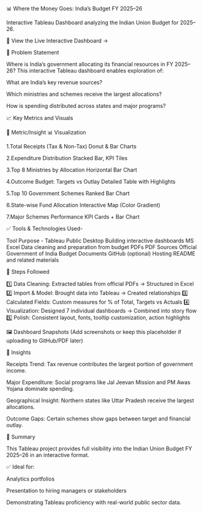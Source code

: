 
📊 Where the Money Goes: India’s Budget FY 2025–26

Interactive Tableau Dashboard analyzing the Indian Union Budget for 2025–26.

🔗 View the Live Interactive Dashboard →

🧠 Problem Statement

Where is India’s government allocating its financial resources in FY 2025–26?
This interactive Tableau dashboard enables exploration of:

What are India’s key revenue sources?

Which ministries and schemes receive the largest allocations?

How is spending distributed across states and major programs?

📈 Key Metrics and Visuals

📌 Metric/Insight	📊 Visualization

1.Total Receipts (Tax & Non-Tax)	Donut & Bar Charts

2.Expenditure Distribution	Stacked Bar, KPI Tiles

3.Top 8 Ministries by Allocation	Horizontal Bar Chart

4.Outcome Budget: Targets vs Outlay	Detailed Table with Highlights

5.Top 10 Government Schemes	Ranked Bar Chart

6.State-wise Fund Allocation	Interactive Map (Color Gradient)

7.Major Schemes Performance	KPI Cards + Bar Chart


✅ Tools & Technologies Used- 

Tool	Purpose -
Tableau Public Desktop	Building interactive dashboards
MS Excel	Data cleaning and preparation from budget PDFs
PDF Sources	Official Government of India Budget Documents
GitHub (optional)	Hosting README and related materials


🔧 Steps Followed

1️⃣ Data Cleaning: Extracted tables from official PDFs → Structured in Excel
2️⃣ Import & Model: Brought data into Tableau → Created relationships
3️⃣ Calculated Fields: Custom measures for % of Total, Targets vs Actuals
4️⃣ Visualization: Designed 7 individual dashboards → Combined into story flow
5️⃣ Polish: Consistent layout, fonts, tooltip customization, action highlights

🖼️ Dashboard Snapshots
(Add screenshots or keep this placeholder if uploading to GitHub/PDF later)

🧠 Insights

Receipts Trend: Tax revenue contributes the largest portion of government income.

Major Expenditure: Social programs like Jal Jeevan Mission and PM Awas Yojana dominate spending.

Geographical Insight: Northern states like Uttar Pradesh receive the largest allocations.

Outcome Gaps: Certain schemes show gaps between target and financial outlay.

🌟 Summary

This Tableau project provides full visibility into the Indian Union Budget FY 2025–26 in an interactive format.

✅ Ideal for:

Analytics portfolios

Presentation to hiring managers or stakeholders

Demonstrating Tableau proficiency with real-world public sector data.
